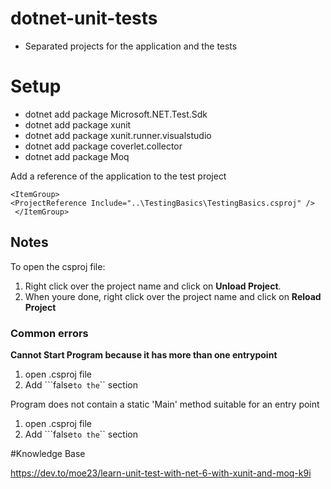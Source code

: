 # dotnet-unit-tests

- Separated projects for the application and the tests


# Setup


- dotnet add package Microsoft.NET.Test.Sdk 
- dotnet add package xunit 
- dotnet add package xunit.runner.visualstudio 
- dotnet add package coverlet.collector 
- dotnet add package Moq

Add a reference of the application to the test project

```
<ItemGroup>
<ProjectReference Include="..\TestingBasics\TestingBasics.csproj" />
 </ItemGroup>
```

## Notes

To open the csproj file:

1. Right click over the project name and click on **Unload Project**.
1. When youre done, right click over the project name and click on **Reload Project**


### Common errors

**Cannot Start Program because it has more than one entrypoint**

1. open .csproj file
1. Add ```<GenerateProgramFile>false</GenerateProgramFile>`` to the ``<PropertyGroup>`` section


Program does not contain a static 'Main' method suitable for an entry point

1. open .csproj file
1. Add ```<GenerateProgramFile>false</GenerateProgramFile>`` to the ``<PropertyGroup>`` section


#Knowledge Base

https://dev.to/moe23/learn-unit-test-with-net-6-with-xunit-and-moq-k9i
